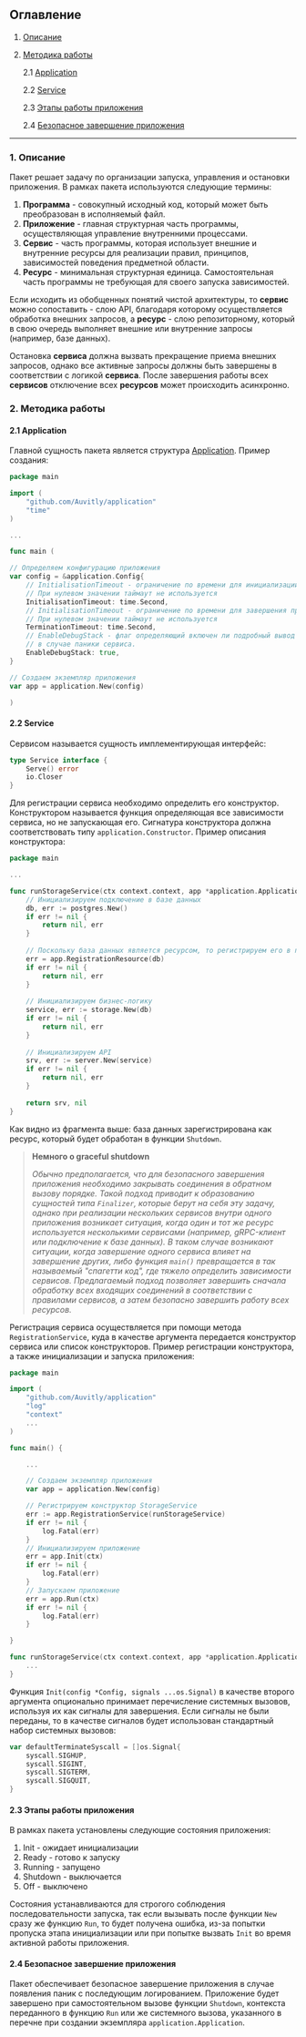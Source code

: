 ## Оглавление
1. [Описание](#desc)
2. [Методика работы](#work)

    2.1 [Application](#application)
    
    2.2 [Service](#service)

    2.3 [Этапы работы приложения](#state)

    2.4 [Безопасное завершение приложения](#graceful)
---

<a name="desc"></a>
### 1. Описание

Пакет решает задачу по организации запуска, управления и остановки приложения.
В рамках пакета используются следующие термины:

1. **Программа** - совокупный исходный код, который может быть преобразован в исполняемый файл.
2. **Приложение** - главная структурная часть программы, осуществляющая управление внутренними процессами.
3. **Сервис** - часть программы, которая использует внешние и внутренние ресурсы для реализации правил, 
принципов, зависимостей поведения предметной области.
4. **Ресурс** - минимальная структурная единица. Самостоятельная часть программы не требующая для своего 
запуска зависимостей.

Если исходить из обобщенных понятий чистой архитектуры, то **сервис** можно сопоставить - слою API, благодаря которому 
осуществляется обработка внешних запросов, а **ресурс** - слою репозиторному, который в свою очередь выполняет внешние 
или внутренние запросы (например, базе данных). 

Остановка **сервиса** должна вызвать прекращение приема внешних запросов, однако все активные запросы должны быть 
завершены в соответствии с логикой **сервиса**. После завершения работы всех **сервисов** отключение всех **ресурсов** 
может происходить асинхронно. 

<a name="work"></a>
### 2. Методика работы

<a name="application"></a>
#### 2.1 Application

Главной сущность пакета является структура [Application](https://github.com/Auvitly/application/blob/e13a0dbd066e946908eaabb410cc1b00a9e57931/application.go#L15).
Пример создания:

````go
package main

import (
	"github.com/Auvitly/application"
	"time"
)

...

func main (

// Определяем конфигурацию приложения
var config = &application.Config{
	// InitialisationTimeout - ограничение по времени для инициализации.
	// При нулевом значении таймаут не используется
	InitialisationTimeout: time.Second,
	// InitialisationTimeout - ограничение по времени для завершения приложения.
	// При нулевом значении таймаут не используется
	TerminationTimeout: time.Second,
	// EnableDebugStack - флаг определяющий включен ли подробный вывод ошибки 
	// в случае паники сервиса.
	EnableDebugStack: true,
}

// Создаем экземпляр приложения
var app = application.New(config)

)
````

<a name="service"></a>
#### 2.2 Service

Сервисом называется сущность имплементирующая интерфейс:

````go
type Service interface {
	Serve() error
	io.Closer
}
````

Для регистрации сервиса необходимо определить его конструктор. Конструктором называется
функция определяющая все зависимости сервиса, но не запускающая его. Сигнатура конструктора
должна соответствовать типу `application.Constructor`. Пример описания конструктора:

````go
package main

...

func runStorageService(ctx context.context, app *application.Application) (application.Service, error) {
	// Инициализируем подключение в базе данных
	db, err := postgres.New()
	if err != nil {
		return nil, err
	}
	
	// Поскольку база данных является ресурсом, то регистрируем его в приложении
	err = app.RegistrationResource(db)
	if err != nil {
		return nil, err
	}
	
	// Инициализируем бизнес-логику
	service, err := storage.New(db)
	if err != nil {
		return nil, err
	}
	
	// Инициализируем API
	srv, err := server.New(service)
	if err != nil {
		return nil, err
	}
	
	return srv, nil
}
````

Как видно из фрагмента выше: база данных зарегистрирована как ресурс, который будет обработан в функции `Shutdown`. 

>**Немного о graceful shutdown**
>
>_Обычно предполагается, что для безопасного завершения приложения необходимо закрывать соединения в обратном вызову
порядке. Такой подход приводит к образованию сущностей типа `Finalizer`, которые берут на себя эту задачу, однако
при реализации нескольких сервисов внутри одного приложения возникает ситуация, когда один и тот же ресурс используется
несколькими сервисами (например, gRPC-клиент или подключение к базе данных). В таком случае возникают ситуации, 
когда завершение одного сервиса влияет на завершение других, либо функция `main()` превращается в так называемый 
"спагетти код", где тяжело определить зависимости сервисов. Предлагаемый подход позволяет завершить сначала обработку всех входящих
соединений в соответствии с правилами сервисов, а затем безопасно завершить работу всех ресурсов._

Регистрация сервиса осуществляется при помощи метода `RegistrationService`, куда в качестве аргумента передается 
конструктор сервиса или список конструкторов. Пример регистрации конструктора, а также инициализации 
и запуска приложения:

````go
package main

import (
    "github.com/Auvitly/application"
    "log"
    "context"
    ...
)

func main() {

	...

	// Создаем экземпляр приложения
	var app = application.New(config)

	// Регистрируем конструктор StorageService
	err := app.RegistrationService(runStorageService)
	if err != nil {
		log.Fatal(err)
	}
	// Инициализируем приложение
	err = app.Init(ctx)
	if err != nil {
		log.Fatal(err)
    }
	// Запускаем приложение
	err = app.Run(ctx)
	if err != nil {
		log.Fatal(err)
	}

}

func runStorageService(ctx context.context, app *application.Application) (application.Service, error) {
	...
}
````

Функция `Init(config *Config, signals ...os.Signal)` в качестве второго аргумента опционально принимает перечисление системных
вызовов, используя их как сигналы для завершения. Если сигналы не были переданы, то в качестве сигналов будет
использован стандартный набор системных вызовов:

````go
var defaultTerminateSyscall = []os.Signal{
	syscall.SIGHUP,
	syscall.SIGINT,
	syscall.SIGTERM,
	syscall.SIGQUIT,
}
````

<a name="state"></a>
#### 2.3 Этапы работы приложения

В рамках пакета установлены следующие состояния приложения:

1. Init - ожидает инициализации
2. Ready - готово к запуску
3. Running - запущено
4. Shutdown - выключается
5. Off - выключено

Состояния устанавливаются для строгого соблюдения последовательности запуска, так если вызывать после функции
`New` сразу же функцию `Run`, то будет получена ошибка, из-за попытки пропуска этапа инициализации или при попытке 
вызвать `Init` во время активной работы приложения.

<a name="graceful"></a>
#### 2.4 Безопасное завершение приложения

Пакет обеспечивает безопасное завершение приложения в случае появления паник с последующим логированием. 
Приложение будет завершено при самостоятельном вызове функции `Shutdown`, контекста переданного в функцию `Run` 
или же системного вызова, указанного в перечне при создании экземпляра `application.Application`.

